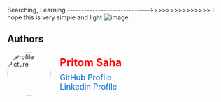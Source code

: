 Searching, Learning ---------------------------->>>>>>>>>>>>>>> 
I hope this is very simple and light 
![image](https://github.com/pritomsh/pritomsh.github.io/assets/58429037/1eae5e41-7b5f-4fc3-84ce-5775a79239be)

## Authors
<div style="display: flex; align-items: center;">
    <img src="https://avatars.githubusercontent.com/pritomsh" alt="Profile Picture" width="100" height="100" style="border-radius: 50%; margin-right: 20px;">
    <div>
        <div style="font-size: 24px; font-weight: bold; margin-bottom: 10px; color: red">Pritom Saha</div>
        <a href="https://www.github.com/pritomsh" style="font-size: 18px; color: #0366d6; text-decoration: none;">GitHub Profile</a>
       <br>
        <a href="https://www.linkedin.com/in/pritomsh/" style="font-size: 18px; color: #0366d6; text-decoration: none;">Linkedin Profile</a>
    </div>
</div>
